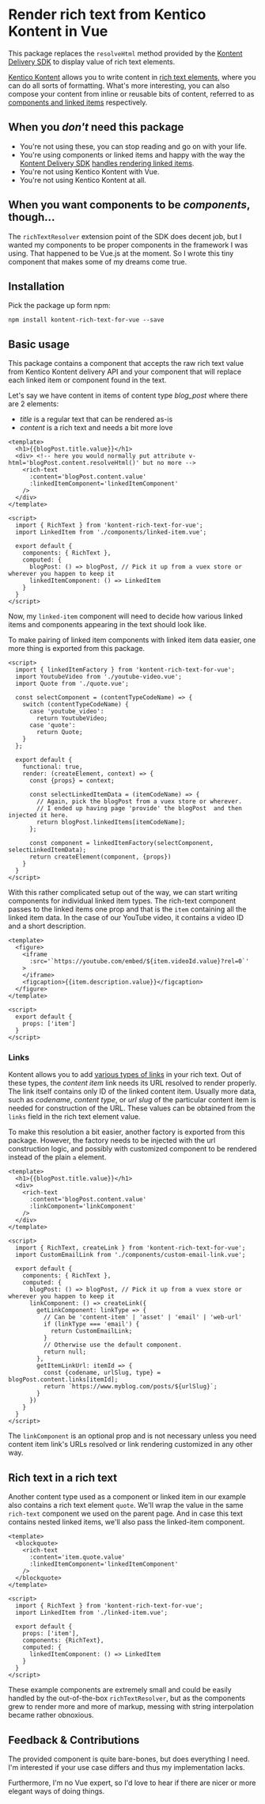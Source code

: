 # Render rich text from Kentico Kontent in Vue
This package replaces the `resolveHtml` method provided by the [Kontent Delivery SDK](https://github.com/Kentico/kontent-delivery-sdk-js/blob/master/DOCS.md#resolving-content-items-and-components-in-rich-text-elements) to display value of rich text elements.

[Kentico Kontent](https://kontent.ai) allows you to write content in [rich text elements](https://docs.kontent.ai/tutorials/write-and-collaborate/write-content/composing-content-in-the-rich-text-editor),
where you can do all sorts of formatting.
What's more interesting, you can also compose your content from inline or reusable bits of content, referred to as [components and linked items](https://docs.kontent.ai/tutorials/write-and-collaborate/structure-your-content/structuring-editorial-articles-with-components) respectively.

## When you _don't_ need this package
* You're not using these, you can stop reading and go on with your life.
* You're using components or linked items and happy with the way the [Kontent Delivery SDK](https://www.npmjs.com/package/@kentico/kontent-delivery) [handles rendering linked items](https://github.com/Kentico/kontent-delivery-sdk-js/blob/master/DOCS.md#resolving-content-items-and-components-in-rich-text-elements).
* You're not using Kentico Kontent with Vue.
* You're not using Kentico Kontent at all.

## When you want components to be _components_, though...
The `richTextResolver` extension point of the SDK does decent job, but I wanted my components to be proper components in the framework I was using.
That happened to be Vue.js at the moment. So I wrote this tiny component that makes some of my dreams come true.

## Installation
Pick the package up form npm:
```
npm install kontent-rich-text-for-vue --save
```

## Basic usage
This package contains a component that accepts the raw rich text value from Kentico Kontent delivery API and your component that will replace each linked item or component found in the text.

Let's say we have content in items of content type _blog_post_ where there are 2 elements:
* _title_ is a regular text that can be rendered as-is
* _content_ is a rich text and needs a bit more love

```vue
<template>
  <h1>{{blogPost.title.value}}</h1>
  <div> <!-- here you would normally put attribute v-html='blogPost.content.resolveHtml()' but no more -->
    <rich-text
      :content='blogPost.content.value'
      :linkedItemComponent='linkedItemComponent'
    />
  </div>
</template>

<script>
  import { RichText } from 'kontent-rich-text-for-vue';
  import LinkedItem from './components/linked-item.vue';

  export default {
    components: { RichText },
    computed: {
      blogPost: () => blogPost, // Pick it up from a vuex store or wherever you happen to keep it
      linkedItemComponent: () => LinkedItem
    }
  }
</script>
```
Now, my `linked-item` component will need to decide how various linked items and components appearing in the text should look like.

To make pairing of linked item components with linked item data easier, one more thing is exported from this package.
```vue
<script>
  import { linkedItemFactory } from 'kontent-rich-text-for-vue';
  import YoutubeVideo from './youtube-video.vue';
  import Quote from './quote.vue';
  
  const selectComponent = (contentTypeCodeName) => {
    switch (contentTypeCodeName) {
      case 'youtube_video':
        return YoutubeVideo;
      case 'quote':
        return Quote;
    }
  };

  export default {
    functional: true,
    render: (createElement, context) => {
      const {props} = context;

      const selectLinkedItemData = (itemCodeName) => {
        // Again, pick the blogPost from a vuex store or wherever.
        // I ended up having page 'provide' the blogPost  and then injected it here.
        return blogPost.linkedItems[itemCodeName]; 
      };      

      const component = linkedItemFactory(selectComponent, selectLinkedItemData);
      return createElement(component, {props})
    }
  }
</script>
```
With this rather complicated setup out of the way, we can start writing components for individual linked item types.
The rich-text component passes to the linked items one prop and that is the `item` containing all the linked item data.
In the case of our YouTube video, it contains a video ID and a short description.

```vue
<template>
  <figure>
    <iframe
      :src='`https://youtube.com/embed/${item.videoId.value}?rel=0`'
    >    
    </iframe>
    <figcaption>{{item.description.value}}</figcaption>
  </figure>
</template>

<script>
  export default {
    props: ['item']
  }
</script>
```

### Links
Kontent allows you to add [various types of links](https://docs.kontent.ai/tutorials/write-and-collaborate/create-content/compose-content-in-rich-text#a-adding-links) in your rich text.
Out of these types, the _content item_ link needs its URL resolved to render properly. The link itself contains only ID of the linked content item.
Usually more data, such as _codename_, _content type_, or _url slug_ of the particular content item is needed for construction of the URL.
These values can be obtained from the `links` field in the rich text element value.

To make this resolution a bit easier, another factory is exported from this package.
However, the factory needs to be injected with the url construction logic, and possibly with customized component to be rendered instead of the plain `a` element.
```vue
<template>
  <h1>{{blogPost.title.value}}</h1>
  <div>
    <rich-text
      :content='blogPost.content.value'
      :linkComponent='linkComponent'
    />
  </div>
</template>

<script>
  import { RichText, createLink } from 'kontent-rich-text-for-vue';
  import CustomEmailLink from './components/custom-email-link.vue';

  export default {
    components: { RichText },
    computed: {
      blogPost: () => blogPost, // Pick it up from a vuex store or wherever you happen to keep it
      linkComponent: () => createLink({
        getLinkComponent: linkType => {
          // Can be 'content-item' | 'asset' | 'email' | 'web-url'
          if (linkType === 'email') {
            return CustomEmailLink;
          }          
          // Otherwise use the default component.
          return null;
        },
        getItemLinkUrl: itemId => {
          const {codename, urlSlug, type} = blogPost.content.links[itemId];
          return `https://www.myblog.com/posts/${urlSlug}`;
        }
      })
    }
  }
</script>
```
The `linkComponent` is an optional prop and is not necessary unless you need content item link's URLs resolved or link rendering customized in any other way.


## Rich text in a rich text
Another content type used as a component or linked item in our example also contains a rich text element `quote`.
We'll wrap the value in the same `rich-text` component we used on the parent page.
And in case this text contains nested linked items, we'll also pass the linked-item component.

```vue
<template>
  <blockquote>
    <rich-text
      :content='item.quote.value'
      :linkedItemComponent='linkedItemComponent'
    />
  </blockquote>
</template>

<script>
  import { RichText } from 'kontent-rich-text-for-vue';
  import LinkedItem from './linked-item.vue';

  export default {
    props: ['item'],
    components: {RichText},
    computed: {
      linkedItemComponent: () => LinkedItem
    }
  }
</script>
```
These example components are extremely small and could be easily handled by the out-of-the-box `richTextResolver`,
but as the components grew to render more and more of markup, messing with string interpolation became rather obnoxious.

## Feedback & Contributions
The provided component is quite bare-bones, but does everything I need. I'm interested if your use case differs and thus my implementation lacks.

Furthermore, I'm no Vue expert, so I'd love to hear if there are nicer or more elegant ways of doing things.


